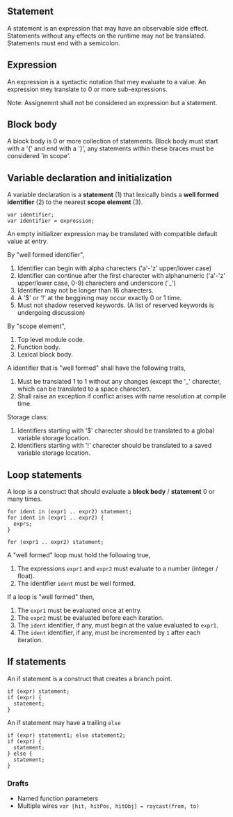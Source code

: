 ## Statement
A statement is an expression that may have an observable side effect. Statements without any effects on the runtime may not be translated. Statements must end with a semicolon.

## Expression
An expression is a syntactic notation that mey evaluate to a value.
An expression mey translate to 0 or more sub-expressions.

Note: Assignemnt shall not be considered an expression but a statement.

## Block body
A block body is 0 or more collection of statements. Block body must start with a '\{' and end with a '\}', any statements within these braces must be considered 'in scope'.

## Variable declaration and initialization
A variable declaration is a __statement__ (1) that lexically binds a __well formed identifier__ (2) to the nearest __scope element__ (3).

```
var identifier;
var identifier = expression;
```

An empty initializer expression may be translated with compatible default value at entry.

By "well formed identifier",
1. Identifier can begin with alpha charecters ('a'-'z' upper/lower case)
2. Identifier can continue after the first charecter with alphanumeric ('a'-'z' upper/lower case, 0-9) charecters and underscore ('\_')
3. Identifier may not be longer than 16 charecters.
4. A '\$' or '\!' at the beggining may occur exactly 0 or 1 time.
5. Must not shadow reserved keywords. (A list of reserved keywords is undergoing discussion)

By "scope element",
1. Top level module code.
2. Function body.
3. Lexical block body.

A identifier that is "well formed" shall have the following traits,
1. Must be translated 1 to 1 without any changes (except the '\_' charecter, which can be translated to a space charecter).
2. Shall raise an exception if conflict arises with name resolution at compile time.

Storage class:
1. Identifiers starting with '\$' charecter should be translated to a global variable storage location.
2. Identifiers starting with '\!' charecter should be translated to a saved variable storage location.

## Loop statements
A loop is a construct that should evaluate a __block body__ / __statement__ 0 or many times.

```
for ident in (expr1 .. expr2) statement;
for ident in (expr1 .. expr2) {
  exprs;
}

for (expr1 .. expr2) statement;
```

A "well formed" loop must hold the following true,
1. The expressions `expr1` and `expr2` must evaluate to a number (integer / float).
2. The identifier `ident` must be well formed.

If a loop is "well formed" then,
1. The `expr1` must be evaluated once at entry.
2. The `expr2` must be evaluated before each iteration.
3. The `ident` identifier, if any, must begin at the value evaluated to `expr1`.
3. The `ident` identifier, if any, must be incremented by `1` after each iteration.

## If statements
An if statement is a construct that creates a branch point.

```
if (expr) statement;
if (expr) {
  statement;
}
```

An if statement may have a trailing `else`

```
if (expr) statement1; else statement2;
if (expr) {
  statement;
} else {
  statement;
}
```

### Drafts
- Named function parameters
- Multiple wires `var [hit, hitPos, hitObj] = raycast(from, to)`
